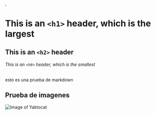 , 
# This is an `<h1>` header, which is the largest

## This is an `<h2>` header

###### This is an `<h6>` header, which is the smallest

esto es una prueba de markdown

## Prueba de imagenes
![Image of Yaktocat](https://octodex.github.com/images/yaktocat.png)
